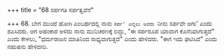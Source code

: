 +++
title = "68 ಸರ್ಪಗತಿ ಸರ್ಪತ್ವವೆನೆ"

+++
68. ಬೇಗ ಮುಂದೆ ಹೋಗಿ ಎಂಬರ್ಥದಲ್ಲಿ ನಾನು `ಸರ್ಪ' ಎನ್ನಲು ಅವರು `ನೀನು ಸರ್ಪವೇ ಆಗು' ಎಂದು ಶಪಿಸಿದರು. ಆಗ ಅಹಂಕಾರ ಅಳಿದು ನಾನು ಮುನಿಚರಣಕ್ಕೆ ಬಿದ್ದು, "ಈ ಸರ್ಪರೂಪ ಯಾವಾಗ ಕೊನೆಯಾಗುತ್ತದೆ" ಎಂದು ಕೇಳಲು, "ಧರ್ಮರಾಜನ ಮಾತಿನಿಂದ ಸಾಧ್ಯವಾಗುತ್ತದೆ" ಎಂದು ಹೇಳಿದರು. "ಈಗ ಇದು ಘಟಿಸಿದೆ" ಎಂದು ನಹುಷನು ಹೇಳಿದನು.